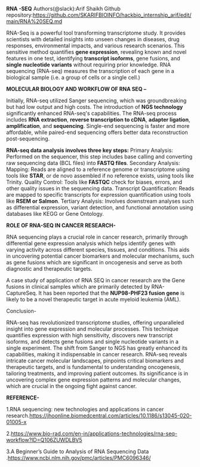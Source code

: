 **RNA -SEQ**
Authors(@slack):Arif Shaikh
Github repository:https://github.com/SKARIFBIOINFO/hackbio_internship_arif/edit/main/RNA%20SEQ.md

RNA-Seq is a powerful tool transforming transcriptome study. It provides scientists with detailed insights into unseen changes in diseases, drug responses, environmental impacts, and various research scenarios. This sensitive method quantifies **gene expression**, revealing known and novel features in one test, identifying **transcript isoforms**, gene fusions, and **single nucleotide variants** without requiring prior knowledge. RNA sequencing (RNA-seq) measures the transcription of each gene in a biological sample (i.e. a group of cells or a single cell.)

**MOLECULAR BIOLOGY AND WORKFLOW OF RNA SEQ –**

Initially, RNA-seq utilized Sanger sequencing, which was groundbreaking but had low output and high costs. The introduction of **NGS technology** significantly enhanced RNA-seq's capabilities. The RNA-seq process includes **RNA extraction**, **reverse transcription to cDNA**, **adapter ligation**, **amplification**, and **sequencing**. Single-end sequencing is faster and more affordable, while paired-end sequencing offers better data reconstruction post-sequencing.

**RNA-seq data analysis involves three key steps:**
Primary Analysis: Performed on the sequencer, this step includes base calling and converting raw sequencing data (BCL files) into **FASTQ files**.
Secondary Analysis:
Mapping: Reads are aligned to a reference genome or transcriptome using tools like **STAR**, or de novo assembled if no reference exists, using tools like Trinity.
Quality Control: Tools like **FASTQC** check for biases, errors, and other quality issues in the sequencing data.
Transcript Quantification: Reads are mapped to specific transcripts for expression quantification using tools like **RSEM or Salmon**.
Tertiary Analysis: Involves downstream analyses such as differential expression, variant detection, and functional annotation using databases like KEGG or Gene Ontology.

**ROLE OF RNA-SEQ IN CANCER RESEARCH-**

RNA sequencing plays a crucial role in cancer research, primarily through differential gene expression analysis which helps identify genes with varying activity across different species, tissues, and conditions. This aids in uncovering potential cancer biomarkers and molecular mechanisms, such as gene fusions which are significant in oncogenesis and serve as both diagnostic and therapeutic targets.

A case study of application of RNA SEQ in cancer research are the Gene fusions in clinical samples which are primarily detected by RNA-CaptureSeq. It has been reported that the **NUP98-PHF23 fusion gene** is likely to be a novel therapeutic target in acute myeloid leukemia (AML).

Conclusion-

RNA-seq has revolutionized transcriptome studies, offering unparalleled insight into gene expression and molecular processes. This technique quantifies expression with high sensitivity, discovers new transcript isoforms, and detects gene fusions and single nucleotide variants in a single experiment. The shift from Sanger to NGS has greatly enhanced its capabilities, making it indispensable in cancer research. RNA-seq reveals intricate cancer molecular landscapes, pinpoints critical biomarkers and therapeutic targets, and is fundamental to understanding oncogenesis, tailoring treatments, and improving patient outcomes. Its significance is in uncovering complex gene expression patterns and molecular changes, which are crucial in the ongoing fight against cancer.

**REFERENCE-**

1.RNA sequencing: new technologies and applications in cancer research.https://jhoonline.biomedcentral.com/articles/10.1186/s13045-020-01005-x

2.https://www.bio-rad.com/en-in/applications-technologies/rna-seq-workflow?ID=Q106ZUWDLBV5

3.A Beginner’s Guide to Analysis of RNA Sequencing Data .https://www.ncbi.nlm.nih.gov/pmc/articles/PMC6096346/
